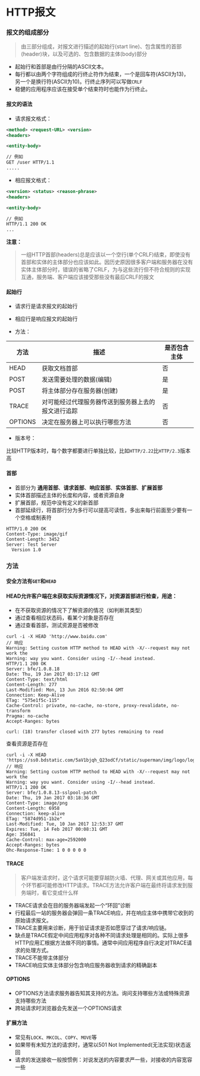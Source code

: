 
# HTTP报文

### 报文的组成部分

> 由三部分组成，对报文进行描述的起始行(start line)、包含属性的首部(header)块，以及可选的、包含数据的主体(body)部分

- 起始行和首部是由行分隔的ASCII文本。
- 每行都以由两个字符组成的行终止符作为结束，一个是回车符(ASCII为13)，另一个是换行符(ASCII为10)。行终止序列可以写做`CRLF`
- 稳健的应用程序应该在接受单个结束符时也能作为行终止。

#### 报文的语法

- 请求报文格式：

```xml
<method> <request-URL> <version>
<headers>

<entity-body>

// 例如
GET /user HTTP/1.1
.....
```
- 相应报文格式：

```xml
<version> <status> <reason-phrase>
<headers>

<entity-body>

// 例如
HTTP/1.1 200 OK
...
```

**注意：**
> 一组HTTP首部(headers)总是应该以一个空行(单个CRLF)结束，即使没有首部和实体的主体部分也应该如此。因历史原因很多客户端和服务器在没有实体主体部分时，错误的省略了CRLF，为与这些流行但不符合规则的实现互通，服务端、客户端应该接受那些没有最后CRLF的报文

#### 起始行

- 请求行是请求报文的起始行

- 相应行是响应报文的起始行

- 方法：

|方法|描述|是否包含主体|
|---|----|----------|
|HEAD|获取文档首部|否|
|POST|发送需要处理的数据(编辑)|是|
|POST|将主体部分存在服务器(创建)|是|
|TRACE|对可能经过代理服务器传送到服务器上去的报文进行追踪|否|
|OPTIONS|决定在服务器上可以执行哪些方法|否|

- 版本号：

比较HTTP版本时，每个数字都要进行单独比较，比如`HTTP/2.22`比`HTTP/2.3`版本高 

#### 首部

- 首部分为 **通用首部**、**请求首部**、**响应首部**、**实体首部**、**扩展首部**
- 实体首部描述主体的长度和内容，或者资源自身
- 扩展首部，规范中没有定义的新首部
- 首部延续行，将首部行分为多行可以提高可读性，多出来每行前面至少要有一个空格或制表符

```
HTTP/1.0 200 OK
Content-Type: image/gif
Content-Length: 3452
Server: Test Server
  Version 1.0
```

### 方法

#### 安全方法有`GET`和`HEAD`

#### HEAD允许客户端在未获取实际资源情况下，对资源首部进行检查，用途：

- 在不获取资源的情况下了解资源的情况（如判断其类型）
- 通过查看相应状态码，看某个对象是否存在
- 通过查看首部，测试资源是否被修改

```
curl -i -X HEAD 'http://www.baidu.com'
// 响应
Warning: Setting custom HTTP method to HEAD with -X/--request may not work the
Warning: way you want. Consider using -I/--head instead.
HTTP/1.1 200 OK
Server: bfe/1.0.8.18
Date: Thu, 19 Jan 2017 03:17:12 GMT
Content-Type: text/html
Content-Length: 277
Last-Modified: Mon, 13 Jun 2016 02:50:04 GMT
Connection: Keep-Alive
ETag: "575e1f5c-115"
Cache-Control: private, no-cache, no-store, proxy-revalidate, no-transform
Pragma: no-cache
Accept-Ranges: bytes

curl: (18) transfer closed with 277 bytes remaining to read
```

查看资源是否存在

```
curl -i -X HEAD 'https://ss0.bdstatic.com/5aV1bjqh_Q23odCf/static/superman/img/logo/logo_white_fe6da1ec.png'
// 响应
Warning: Setting custom HTTP method to HEAD with -X/--request may not work the
Warning: way you want. Consider using -I/--head instead.
HTTP/1.1 200 OK
Server: bfe/1.0.8.13-sslpool-patch
Date: Thu, 19 Jan 2017 03:18:36 GMT
Content-Type: image/png
Content-Length: 6958
Connection: keep-alive
ETag: "5874d951-1b2e"
Last-Modified: Tue, 10 Jan 2017 12:53:37 GMT
Expires: Tue, 14 Feb 2017 00:08:31 GMT
Age: 356841
Cache-Control: max-age=2592000
Accept-Ranges: bytes
Ohc-Response-Time: 1 0 0 0 0 0
```

#### TRACE

> 客户端发请求时，这个请求可能要穿越防火墙、代理、网关或其他应用，每个环节都可能修改HTTP请求。TRACE方法允许客户端在最终将请求发到服务端时，看它变成什么样

- TRACE请求会在目的服务器端发起一个“环回”诊断
- 行程最后一站的服务器会弹回一条TRACE响应，并在响应主体中携带它收到的原始请求报文。
- TRACE主要用来诊断，用于验证请求是否如愿穿过了请求/响应链。
- 缺点是TRACE假定中间应用程序对各种不同请求处理是相同的。实际上很多HTTP应用汇根据方法做不同的事情。通常中间应用程序自行决定对TRACE请求的处理方式。
- TRACE不能带主体部分
- TRACE响应实体主体部分包含响应服务器收到请求的精确副本

#### OPTIONS 

- OPTIONS方法请求服务器告知其支持的方法。询问支持哪些方法或特殊资源支持哪些方法
- 跨站请求时浏览器会先发送一个OPTIONS请求

#### 扩展方法

- 常见有`LOCK`、`MKCOL`、`COPY`、`MOVE`等
- 如果带有未知方法的请求时，通常以501 Not Implemented(无法实现)状态返回
- 请求的发送接收一般按惯例：对说发送的内容要求严一些，对接收的内容宽容一些





